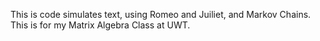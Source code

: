 This is code simulates text, using Romeo and Juiliet, and Markov Chains. This is for my Matrix Algebra Class at UWT.
